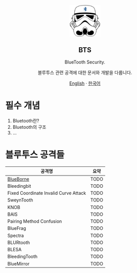 <p align="center">
<img width="100px" src="/src/bts3.png" align="center" alt="GitHub Readme Stats" />
</p>
<h2 align="center">BTS</h2>
<p align="center">BlueTooth Security.</p>
<p align="center">블루투스 관련 공격에 대한 문서와 개발을 다룹니다.</p>

<p align="center">
    <a href="/README.md">English</a>
    ·
    <a href="/docs/kr/README.md">한국어</a>
</p>

# 필수 개념
1. Bluetooth란?
2. Bluetooth의 구조
3. ...

# 블루투스 공격들

|공격명|요약|
|------|-------|
|[BlueBorne](/)|TODO|
|Bleedingbit|TODO|
|Fixed Coordinate Invalid Curve Attack|TODO|
|SweynTooth|TODO|
|KNOB|TODO|
|BAIS|TODO|
|Pairing Method Confusion|TODO|
|BlueFrag|TODO|
|Spectra|TODO|
|BLURtooth|TODO|
|BLESA|TODO|
|BleedingTooth|TODO|
|BlueMirror|TODO|

